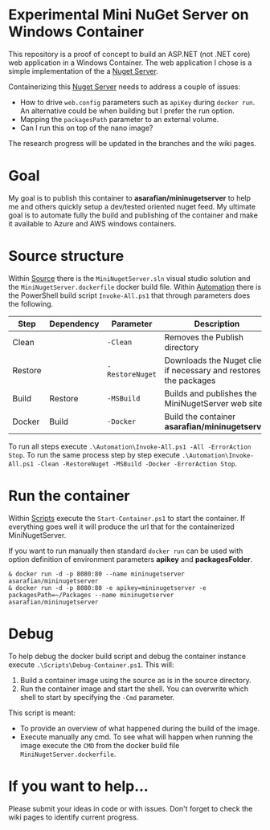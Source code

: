 # Experimental Mini NuGet Server on Windows Container

This repository is a proof of concept to build an ASP.NET (not .NET core) web application in a Windows Container. 
The web application I chose is a simple implementation of the a [Nuget Server](http://nugetserver.net/). 

Containerizing this [Nuget Server](http://nugetserver.net/) needs to address a couple of issues:

- How to drive `web.config` parameters such as `apiKey` during `docker run`. An alternative could be when building but I prefer the run option.
- Mapping the `packagesPath` parameter to an external volume.
- Can I run this on top of the nano image?

The research progress will be updated in the branches and the wiki pages.

# Goal 

My goal is to publish this container to **asarafian/mininugetserver** to help me and others quickly setup a dev/tested oriented nuget feed. 
My ultimate goal is to automate fully the build and publishing of the container and make it available to Azure and AWS windows containers.

# Source structure

Within [Source](Source) there is the `MiniNugetServer.sln` visual studio solution and the `MiniNugetServer.dockerfile` docker build file. 
Within [Automation](Automation) there is the PowerShell build script `Invoke-All.ps1` that through parameters does the following.

| Step | Dependency | Parameter | Description |
| ---- | ---------- | --------- | ----------- |
| Clean | | `-Clean` | Removes the Publish directory |
| Restore | | `-RestoreNuget` | Downloads the Nuget client if necessary and restores the packages |
| Build | Restore | `-MSBuild` | Builds and publishes the MiniNugetServer web site |
| Docker | Build | `-Docker` |  Build the container **asarafian/mininugetserver** |

To run all steps execute `.\Automation\Invoke-All.ps1 -All -ErrorAction Stop`. 
To run the same process step by step execute `.\Automation\Invoke-All.ps1 -Clean -RestoreNuget -MSBuild -Docker -ErrorAction Stop`. 

# Run the container

Within [Scripts](Scripts) execute the `Start-Container.ps1` to start the container. 
If everything goes well it will produce the url that for the containerized MiniNugetServer.

If you want to run manually then standard `docker run` can be used with option definition of environment parameters **apikey** and **packagesFolder**.

```text
& docker run -d -p 8080:80 --name mininugetserver asarafian/mininugetserver
& docker run -d -p 8080:80 -e apikey=mininugetserver -e packagesPath=~/Packages --name mininugetserver asarafian/mininugetserver
```

# Debug 

To help debug the docker build script and debug the container instance execute `.\Scripts\Debug-Container.ps1`. 
This will:

1. Build a container image using the source as is in the source directory.
1. Run the container image and start the shell. You can overwrite which shell to start by specifying the `-Cmd` parameter. 

This script is meant:
- To provide an overview of what happened during the build of the image.
- Execute manually any cmd. To see what will happen when running the image execute the `CMD` from the docker build file `MiniNugetServer.dockerfile`.

# If you want to help...

Please submit your ideas in code or with issues. 
Don't forget to check the wiki pages to identify current progress.